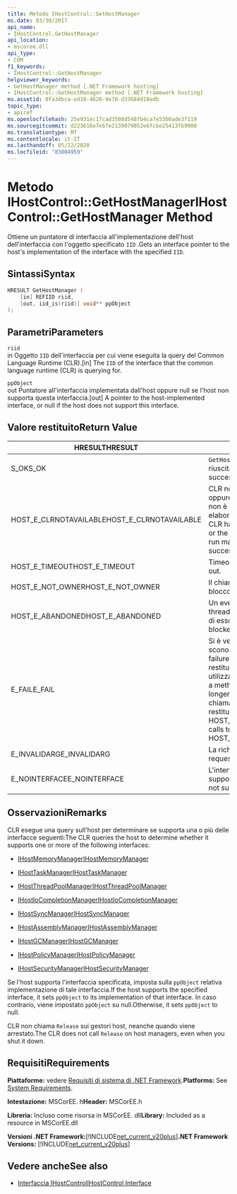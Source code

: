 ```yaml
---
title: Metodo IHostControl::GetHostManager
ms.date: 03/30/2017
api_name:
- IHostControl.GetHostManager
api_location:
- mscoree.dll
api_type:
- COM
f1_keywords:
- IHostControl::GetHostManager
helpviewer_keywords:
- GetHostManager method [.NET Framework hosting]
- IHostControl::GetHostManager method [.NET Framework hosting]
ms.assetid: 0fa34bca-ed18-4626-9e78-d33684d18edb
topic_type:
- apiref
ms.openlocfilehash: 25e931ec17cad3508d548fb4ca7e53b0ade3f119
ms.sourcegitcommit: d223616e7e6fe2139079052e6fcbe25413fb9900
ms.translationtype: MT
ms.contentlocale: it-IT
ms.lasthandoff: 05/22/2020
ms.locfileid: "83804959"
---
```

# <a name="ihostcontrolgethostmanager-method"></a><span data-ttu-id="a907c-102">Metodo IHostControl::GetHostManager</span><span class="sxs-lookup"><span data-stu-id="a907c-102">IHostControl::GetHostManager Method</span></span>
<span data-ttu-id="a907c-103">Ottiene un puntatore di interfaccia all'implementazione dell'host dell'interfaccia con l'oggetto specificato `IID` .</span><span class="sxs-lookup"><span data-stu-id="a907c-103">Gets an interface pointer to the host's implementation of the interface with the specified `IID`.</span></span>  
  
## <a name="syntax"></a><span data-ttu-id="a907c-104">Sintassi</span><span class="sxs-lookup"><span data-stu-id="a907c-104">Syntax</span></span>  
  
```cpp  
HRESULT GetHostManager (  
    [in] REFIID riid,  
    [out, iid_is(riid)] void** ppObject  
);  
```  
  
## <a name="parameters"></a><span data-ttu-id="a907c-105">Parametri</span><span class="sxs-lookup"><span data-stu-id="a907c-105">Parameters</span></span>  
 `riid`  
 <span data-ttu-id="a907c-106">in Oggetto `IID` dell'interfaccia per cui viene eseguita la query del Common Language Runtime (CLR).</span><span class="sxs-lookup"><span data-stu-id="a907c-106">[in] The `IID` of the interface that the common language runtime (CLR) is querying for.</span></span>  
  
 `ppObject`  
 <span data-ttu-id="a907c-107">out Puntatore all'interfaccia implementata dall'host oppure null se l'host non supporta questa interfaccia.</span><span class="sxs-lookup"><span data-stu-id="a907c-107">[out] A pointer to the host-implemented interface, or null if the host does not support this interface.</span></span>  
  
## <a name="return-value"></a><span data-ttu-id="a907c-108">Valore restituito</span><span class="sxs-lookup"><span data-stu-id="a907c-108">Return Value</span></span>  
  
|<span data-ttu-id="a907c-109">HRESULT</span><span class="sxs-lookup"><span data-stu-id="a907c-109">HRESULT</span></span>|<span data-ttu-id="a907c-110">Descrizione</span><span class="sxs-lookup"><span data-stu-id="a907c-110">Description</span></span>|  
|-------------|-----------------|  
|<span data-ttu-id="a907c-111">S_OK</span><span class="sxs-lookup"><span data-stu-id="a907c-111">S_OK</span></span>|<span data-ttu-id="a907c-112">`GetHostManager`la restituzione è riuscita.</span><span class="sxs-lookup"><span data-stu-id="a907c-112">`GetHostManager` returned successfully.</span></span>|  
|<span data-ttu-id="a907c-113">HOST_E_CLRNOTAVAILABLE</span><span class="sxs-lookup"><span data-stu-id="a907c-113">HOST_E_CLRNOTAVAILABLE</span></span>|<span data-ttu-id="a907c-114">CLR non è stato caricato in un processo oppure CLR si trova in uno stato in cui non è possibile eseguire codice gestito o elaborare la chiamata correttamente.</span><span class="sxs-lookup"><span data-stu-id="a907c-114">The CLR has not been loaded into a process, or the CLR is in a state in which it cannot run managed code or process the call successfully.</span></span>|  
|<span data-ttu-id="a907c-115">HOST_E_TIMEOUT</span><span class="sxs-lookup"><span data-stu-id="a907c-115">HOST_E_TIMEOUT</span></span>|<span data-ttu-id="a907c-116">Timeout della chiamata.</span><span class="sxs-lookup"><span data-stu-id="a907c-116">The call timed out.</span></span>|  
|<span data-ttu-id="a907c-117">HOST_E_NOT_OWNER</span><span class="sxs-lookup"><span data-stu-id="a907c-117">HOST_E_NOT_OWNER</span></span>|<span data-ttu-id="a907c-118">Il chiamante non è il proprietario del blocco.</span><span class="sxs-lookup"><span data-stu-id="a907c-118">The caller does not own the lock.</span></span>|  
|<span data-ttu-id="a907c-119">HOST_E_ABANDONED</span><span class="sxs-lookup"><span data-stu-id="a907c-119">HOST_E_ABANDONED</span></span>|<span data-ttu-id="a907c-120">Un evento è stato annullato mentre un thread bloccato o Fiber era in attesa su di esso.</span><span class="sxs-lookup"><span data-stu-id="a907c-120">An event was canceled while a blocked thread or fiber was waiting on it.</span></span>|  
|<span data-ttu-id="a907c-121">E_FAIL</span><span class="sxs-lookup"><span data-stu-id="a907c-121">E_FAIL</span></span>|<span data-ttu-id="a907c-122">Si è verificato un errore irreversibile sconosciuto.</span><span class="sxs-lookup"><span data-stu-id="a907c-122">An unknown catastrophic failure occurred.</span></span> <span data-ttu-id="a907c-123">Quando un metodo restituisce E_FAIL, CLR non è più utilizzabile all'interno del processo.</span><span class="sxs-lookup"><span data-stu-id="a907c-123">When a method returns E_FAIL, the CLR is no longer usable within the process.</span></span> <span data-ttu-id="a907c-124">Le chiamate successive ai metodi di hosting restituiscono HOST_E_CLRNOTAVAILABLE.</span><span class="sxs-lookup"><span data-stu-id="a907c-124">Subsequent calls to hosting methods return HOST_E_CLRNOTAVAILABLE.</span></span>|  
|<span data-ttu-id="a907c-125">E_INVALIDARG</span><span class="sxs-lookup"><span data-stu-id="a907c-125">E_INVALIDARG</span></span>|<span data-ttu-id="a907c-126">La richiesta `IID` non è valida.</span><span class="sxs-lookup"><span data-stu-id="a907c-126">The requested `IID` is not valid.</span></span>|  
|<span data-ttu-id="a907c-127">E_NOINTERFACE</span><span class="sxs-lookup"><span data-stu-id="a907c-127">E_NOINTERFACE</span></span>|<span data-ttu-id="a907c-128">L'interfaccia richiesta non è supportata.</span><span class="sxs-lookup"><span data-stu-id="a907c-128">The requested interface is not supported.</span></span>|  
  
## <a name="remarks"></a><span data-ttu-id="a907c-129">Osservazioni</span><span class="sxs-lookup"><span data-stu-id="a907c-129">Remarks</span></span>  
 <span data-ttu-id="a907c-130">CLR esegue una query sull'host per determinare se supporta una o più delle interfacce seguenti:</span><span class="sxs-lookup"><span data-stu-id="a907c-130">The CLR queries the host to determine whether it supports one or more of the following interfaces:</span></span>  
  
- [<span data-ttu-id="a907c-131">IHostMemoryManager</span><span class="sxs-lookup"><span data-stu-id="a907c-131">IHostMemoryManager</span></span>](ihostmemorymanager-interface.md)  
  
- [<span data-ttu-id="a907c-132">IHostTaskManager</span><span class="sxs-lookup"><span data-stu-id="a907c-132">IHostTaskManager</span></span>](ihosttaskmanager-interface.md)  
  
- [<span data-ttu-id="a907c-133">IHostThreadPoolManager</span><span class="sxs-lookup"><span data-stu-id="a907c-133">IHostThreadPoolManager</span></span>](ihostthreadpoolmanager-interface.md)  
  
- [<span data-ttu-id="a907c-134">IHostIoCompletionManager</span><span class="sxs-lookup"><span data-stu-id="a907c-134">IHostIoCompletionManager</span></span>](ihostiocompletionmanager-interface.md)  
  
- [<span data-ttu-id="a907c-135">IHostSyncManager</span><span class="sxs-lookup"><span data-stu-id="a907c-135">IHostSyncManager</span></span>](ihostsyncmanager-interface.md)  
  
- [<span data-ttu-id="a907c-136">IHostAssemblyManager</span><span class="sxs-lookup"><span data-stu-id="a907c-136">IHostAssemblyManager</span></span>](ihostassemblymanager-interface.md)  
  
- [<span data-ttu-id="a907c-137">IHostGCManager</span><span class="sxs-lookup"><span data-stu-id="a907c-137">IHostGCManager</span></span>](ihostgcmanager-interface.md)  
  
- [<span data-ttu-id="a907c-138">IHostPolicyManager</span><span class="sxs-lookup"><span data-stu-id="a907c-138">IHostPolicyManager</span></span>](ihostpolicymanager-interface.md)  
  
- [<span data-ttu-id="a907c-139">IHostSecurityManager</span><span class="sxs-lookup"><span data-stu-id="a907c-139">IHostSecurityManager</span></span>](ihostsecuritymanager-interface.md)  
  
 <span data-ttu-id="a907c-140">Se l'host supporta l'interfaccia specificata, imposta sulla `ppObject` relativa implementazione di tale interfaccia.</span><span class="sxs-lookup"><span data-stu-id="a907c-140">If the host supports the specified interface, it sets `ppObject` to its implementation of that interface.</span></span> <span data-ttu-id="a907c-141">In caso contrario, viene impostato `ppObject` su null.</span><span class="sxs-lookup"><span data-stu-id="a907c-141">Otherwise, it sets `ppObject` to null.</span></span>  
  
 <span data-ttu-id="a907c-142">CLR non chiama `Release` sui gestori host, neanche quando viene arrestato.</span><span class="sxs-lookup"><span data-stu-id="a907c-142">The CLR does not call `Release` on host managers, even when you shut it down.</span></span>  
  
## <a name="requirements"></a><span data-ttu-id="a907c-143">Requisiti</span><span class="sxs-lookup"><span data-stu-id="a907c-143">Requirements</span></span>  
 <span data-ttu-id="a907c-144">**Piattaforme:** vedere [Requisiti di sistema di .NET Framework](../../get-started/system-requirements.md).</span><span class="sxs-lookup"><span data-stu-id="a907c-144">**Platforms:** See [System Requirements](../../get-started/system-requirements.md).</span></span>  
  
 <span data-ttu-id="a907c-145">**Intestazione:** MSCorEE. h</span><span class="sxs-lookup"><span data-stu-id="a907c-145">**Header:** MSCorEE.h</span></span>  
  
 <span data-ttu-id="a907c-146">**Libreria:** Incluso come risorsa in MSCorEE. dll</span><span class="sxs-lookup"><span data-stu-id="a907c-146">**Library:** Included as a resource in MSCorEE.dll</span></span>  
  
 <span data-ttu-id="a907c-147">**Versioni .NET Framework:**[!INCLUDE[net_current_v20plus](../../../../includes/net-current-v20plus-md.md)]</span><span class="sxs-lookup"><span data-stu-id="a907c-147">**.NET Framework Versions:** [!INCLUDE[net_current_v20plus](../../../../includes/net-current-v20plus-md.md)]</span></span>  
  
## <a name="see-also"></a><span data-ttu-id="a907c-148">Vedere anche</span><span class="sxs-lookup"><span data-stu-id="a907c-148">See also</span></span>

- [<span data-ttu-id="a907c-149">Interfaccia IHostControl</span><span class="sxs-lookup"><span data-stu-id="a907c-149">IHostControl Interface</span></span>](ihostcontrol-interface.md)
